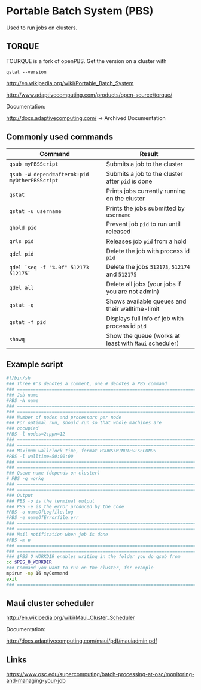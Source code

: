 # Portable Batch System (PBS)

Used to run jobs on clusters.

## TORQUE

TOURQUE is a fork of openPBS. Get the version on a cluster with
```
qstat --version
```

http://en.wikipedia.org/wiki/Portable_Batch_System

http://www.adaptivecomputing.com/products/open-source/torque/

Documentation:

http://docs.adaptivecomputing.com/ -> Archived Documentation

## Commonly used commands

 Command                                       | Result
-----------------------------------------------|--------------------------------------------------------|
`qsub myPBSScript`                             | Submits a job to the cluster
`qsub -W depend=afterok:pid myOtherPBSScript`  | Submits a job to the cluster after `pid` is done
`qstat`                                        | Prints jobs currently running on the cluster
`qstat -u username`                            | Prints the jobs submitted by `username`
`qhold pid`                                    | Prevent job `pid` to run until released
`qrls pid`                                     | Releases job `pid` from a hold
`qdel pid`                                     | Delete the job with process id `pid`
``qdel `seq -f "%.0f" 512173 512175` ``        | Delete the jobs `512173`, `512174` and `512175`
`qdel all`                                     | Delete all jobs (your jobs if you are not admin)
`qstat -q`                                     | Shows available queues and their walltime-limit
`qstat -f pid`                                 | Displays full info of job with process id `pid`
`showq`                                        | Show the queue (works at least with `Maui` scheduler)

## Example script

```sh
#!/bin/sh 
### Three #'s denotes a comment, one # denotes a PBS command
### ====================================================================
### Job name 
#PBS -N name
### ====================================================================
### ====================================================================
### Number of nodes and processors per node
### For optimal run, should run so that whole machines are
### occupied
#PBS -l nodes=2:ppn=12
### ====================================================================
### ====================================================================
### Maximum wallclock time, format HOURS:MINUTES:SECONDS
#PBS -l walltime=50:00:00
### ====================================================================
### ====================================================================
### Queue name (depends on cluster)
# PBS -q workq
### ====================================================================
### ====================================================================
### Output
### PBS -o is the terminal output
### PBS -e is the error produced by the code
#PBS -o nameOfLogfile.log
#PBS -e nameOfErrorfile.err 
### ====================================================================
### ====================================================================
### Mail notification when job is done
#PBS -m e
### ====================================================================
### ====================================================================
### $PBS_O_WORKDIR enables writing in the folder you do qsub from
cd $PBS_O_WORKDIR
### Command you want to run on the cluster, for example
mpirun -np 16 myCommand
exit
### ====================================================================
```

## Maui cluster scheduler

http://en.wikipedia.org/wiki/Maui_Cluster_Scheduler

Documentation:

http://docs.adaptivecomputing.com/maui/pdf/mauiadmin.pdf

## Links

https://www.osc.edu/supercomputing/batch-processing-at-osc/monitoring-and-managing-your-job
